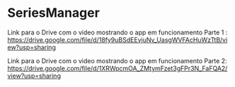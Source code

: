 # SeriesManager

Link para o Drive com o video mostrando o app em funcionamento Parte 1 : https://drive.google.com/file/d/18fy9uBSdEEvjuNv_UasgWVFAcHuWzTtB/view?usp=sharing

Link para o Drive com o video mostrando o app em funcionamento Parte 2: https://drive.google.com/file/d/1XRWpcmOA_ZMtymFzet3gFPr3N_FaFQA2/view?usp=sharing
